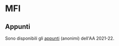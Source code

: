 # MFI

## Appunti

Sono disponibili gli [appunti](Appunti/MFI%20Final.pdf) (anonimi) dell'AA 2021-22.
